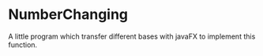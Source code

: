 # NumberChanging

A little program which transfer different bases with javaFX to implement this function.
